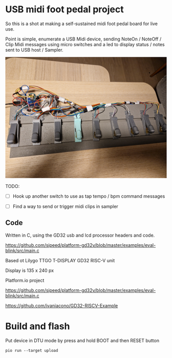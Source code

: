 # USB midi foot pedal project

So this is a shot at making a self-sustained midi foot pedal board for live use.

Point is simple, enumerate a USB Midi device, sending NoteOn / NoteOff / Clip Midi messages
using micro switches and a led to display status / notes sent to USB host / Sampler.


![WIP](https://github.com/bensinober/clanstomp/blob/main/docs/clanstomp.jpg?raw=true "a very basic board")

TODO:

- [ ] Hook up another switch to use as tap tempo / bpm command messages

- [ ] Find a way to send or trigger midi clips in sampler


## Code

Written in C, using the GD32 usb and lcd processor headers and code.

https://github.com/sipeed/platform-gd32v/blob/master/examples/eval-blink/src/main.c

Based ot Lilygo TTGO T-DISPLAY GD32 RISC-V unit

Display is 135 x 240 px

Platform.io project

https://github.com/sipeed/platform-gd32v/blob/master/examples/eval-blink/src/main.c

https://github.com/ivaniacono/GD32-RISCV-Example

# Build and flash

Put device in DTU mode by press and hold BOOT and then RESET button

    pio run --target upload
